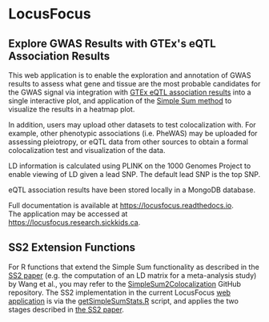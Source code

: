 # LocusFocus
## Explore GWAS Results with GTEx's eQTL Association Results 

This web application is to enable the exploration and annotation of GWAS results to assess what gene and tissue are the most probable candidates for the GWAS signal via integration with [GTEx eQTL association results](https://gtexportal.org/home/) into a single interactive plot, and application of the [Simple Sum method](https://journals.plos.org/plosgenetics/article?id=10.1371/journal.pgen.1008007) to visualize the results in a heatmap plot.

In addition, users may upload other datasets to test colocalization with. For example, other phenotypic associations (i.e. PheWAS) may be uploaded for assessing pleiotropy, or eQTL data from other sources to obtain a formal colocalization test and visualization of the data.

LD information is calculated using PLINK on the 1000 Genomes Project to enable viewing of LD given a lead SNP. The default lead SNP is the top SNP.

eQTL association results have been stored locally in a MongoDB database. 

Full documentation is available at https://locusfocus.readthedocs.io.  
The application may be accessed at https://locusfocus.research.sickkids.ca.  


## SS2 Extension Functions

For R functions that extend the Simple Sum functionality as described in the [SS2 paper]("https://") (e.g. the computation of an LD matrix for a meta-analysis study) by Wang et al., you may refer to the [SimpleSum2Colocalization](https://github.com/FanWang0216/SimpleSum2Colocalization) GitHub repository. The SS2 implementation in the current LocusFocus [web application](https://locusfocus.research.sickkids.ca) is via the [getSimpleSumStats.R](https://github.com/strug-hub/LocusFocus/blob/master/getSimpleSumStats.R) script, and applies the two stages described in [the SS2 paper]("https://").

